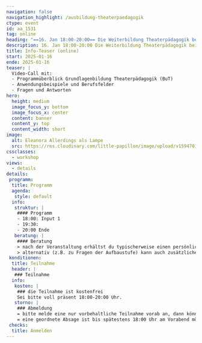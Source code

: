 ```yaml
---
navigation: false
navigation_highlight: /ausbildung-theaterpaedagogik
ctype: event
id: aa_1531
tag: online
heading: "==16. Jan 18:00-20:00== Die Weiterbildung Theaterpädagogik bei DAS Ei **Info-Teaser (online)**"
description: 16. Jan 18:00-20:00 Die Weiterbildung Theaterpädagogik bei DAS Ei
title: Info-Teaser (online)
start: 2025-01-16
ende: 2025-01-16
teaser: |
  Video-Call mit:
  - Programmüberblick Grundlagenbildung Theaterpädagogik (BuT)
  - Anwendungsbeispiele und Berufsfelder
  - Fragen und Antworten
hero:
  height: medium
  image_focus_y: bottom
  image_focus_x: center
  content: banner
  content_y: top
  content_width: short
image:
  alt: Eleanora Allerdings als Lampe
  src: https://res.cloudinary.com/little-papillon/image/upload/v1594701917/dasei/einstiege_lampe_nora.jpg
cssclasses:
  - workshop
views:
  - details
details:
 programm:
  title: Programm
  agenda:
   style: default
  info:
   struktur: |
    #### Programm
    - 18:00: Input 1
    - 19:30: 
    - 20:00 Ende
   beratung: |
    #### Beratung
    > nach der Veranstaltung erhältst du typischerweise einen persönlich auf dich zugeschnittenen Verlauf zur Weiterbildung DAS Ei
    > alternativ (z.B. zu Fragen der Aufbaustufe) kann auch zusätzliche Beratung vereinbart werden
 konditionen:
  title: Teilnahme
  header: | 
   ### Teilnahme
  info:
   kosten: |
    ### die Teilnahme ist kostenfrei
    Sei bitte voll präsent 18:00-20:00 Uhr.
   storno: |
    ### Abmeldung
    = bitte melde eine nur vorbehaltliche Teilnahme vorab an, dann können wir damit besser umgehen
    = eine geordnete Absage ist bis spätestens 18:00 Uhr am Vorabend möglich
 checks:
  title: Anmelden
---
```


<!-- PUBLISH-FROM-HERE -->

<br />

